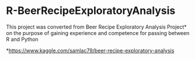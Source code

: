 # R-BeerRecipeExploratoryAnalysis

This project was converted from Beer Recipe Exploratory Analysis Project* on the purpose of gaining experience and competence for passing between R and Python

*https://www.kaggle.com/samlac79/beer-recipe-exploratory-analysis

